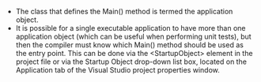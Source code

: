 - The class that defines the Main() method is termed the application object.
- It is possible for a single executable application to have more than one application object (which can be useful when performing unit tests), but then the compiler must know which Main() method should be used as the entry point. This can be done via the \<StartupObject\> element in the project file or via the Startup Object drop-down list box, located on the Application tab of the Visual Studio project properties window.